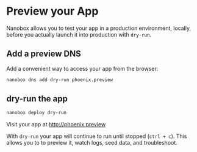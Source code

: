 # Preview your App

Nanobox allows you to test your app in a production environment, locally, before you actually launch it into production with `dry-run`.

## Add a preview DNS
Add a convenient way to access your app from the browser:

```bash
nanobox dns add dry-run phoenix.preview
```

## dry-run the app

```bash
nanobox deploy dry-run
```

Visit your app at <a href="http://phoenix.preview" target="\_blank">http://phoenix.preview</a>

With `dry-run` your app will continue to run until stopped (`ctrl + c`). This allows you to to preview it, watch logs, seed data, and troubleshoot.
